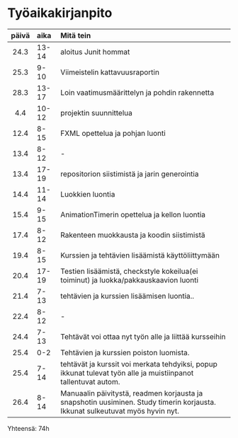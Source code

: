 # Työaikakirjanpito

|päivä |aika| Mitä tein|
|:----:|:-----| :-----|
| 24.3 |13-14| aloitus Junit hommat|
| 25.3 |9-10| Viimeistelin kattavuusraportin|
| 28.3 |13-17| Loin vaatimusmäärittelyn ja pohdin rakennetta|
| 4.4 | 10-12| projektin suunnittelua|
| 12.4| 8-15 | FXML opettelua ja pohjan luonti|
| 13.4 | 8-12 | -||- |
| 13.4 | 17-19 | repositorion siistimistä ja jarin generointia  |
| 14.4 | 11-14 | Luokkien luontia|
| 15.4 | 9-15 | AnimationTimerin opettelua ja kellon luontia |
| 17.4 | 8-12 | Rakenteen muokkausta ja koodin siistimistä |
| 19.4 | 8-15 | Kurssien ja tehtävien lisäämistä käyttöliittymään|
| 20.4 | 17-19| Testien lisäämistä, checkstyle kokeilua(ei toiminut) ja luokka/pakkauskaavion luonti |
| 21.4 | 7-13 | tehtävien ja kurssien lisäämisen luontia..|
| 22.4 | 8-12 | -||- |
| 24.4 | 7-13 | Tehtävät voi ottaa nyt työn alle ja liittää kursseihin |
| 25.4 | 0-2  | Tehtävien ja kurssien poiston luomista.|
| 25.4 | 7-14 | tehtävät ja kurssit voi merkata tehdyiksi, popup ikkunat tulevat työn alle ja muistiinpanot tallentuvat autom. |
| 26.4 | 8-14 | Manuaalin päivitystä, readmen korjausta ja snapshotin uusiminen. Study timerin korjausta. Ikkunat sulkeutuvat myös hyvin nyt.| 


Yhteensä: 74h

